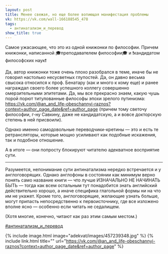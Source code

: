 ```yaml
---
layout: post
title: Менее свежая, но еще более вопиющая манифестация проблемы
vk: https://vk.com/wall-166188545_478
tags:
  - антинатализм_и_перевод
show_title: true
---
```

Самое ужасающее, что это из одной книжонки по философии. Причем книжонки, написанной  🎓преподавателем философии🎓 и ❗кандидатом философских наук❗

Да, автор книжонки тоже очень плохо разобрался в теме, иначе бы не говорил настолько несусветных глупостей. Да, он давно весьма свысока относился к проф. Бенатару (как и много к кому еще) и ранее награждал своего более успешного коллегу совершенно омерзительными  эпитетами. Да, мы все прекрасно знаем, какую чушь порой порют титулованные философы эпохи зрелого путинизма: https://vk.com/@an_and_life-obeschannyi-raznos?context=author_page_date&ref=author_page (причем тому светочу философии, г-ну Савкину, даже не кандидатскую, а и вовсе докторскую степень в ней присвоили).

Однако именно самодовольные переводчики-кретины — это и есть те ретрансляторы, которые мощно усиливают как подобные искажения, так и подобное отношение. 

А в итоге — они попросту блокируют читателю адекватное восприятие сути.

***

Разумеется, непонимание сути антинатализма нередко встречается и у англоговорящих. Однако англофоны в состоянии как минимум верно понять само название книги — что лучше ИЗНАЧАЛЬНО НЕ НАЧИНАТЬ БЫТЬ — тогда как всем остальным тут понадобится знать английский действительно хорошо, а иначе специфика глагольной формы ни на что им не укажет. Кроме того, англоговорящие, желающие узнать больше, могут припасть непосредственно к первоисточнику, где все изложено вполне ясно — особенно если читать не седалищем. 

(Хотя многие, конечно, читают как раз этим самым местом.)

[#антинатализм_и_перевод](poisk.html#антинатализм_и_перевод)

{% include image.html image="adekvat/images/457239348.jpg" %}
{% include link.html title="" url="https://vk.com/@an_and_life-obeschannyi-raznos?context=author_page_date&ref=author_page" %}